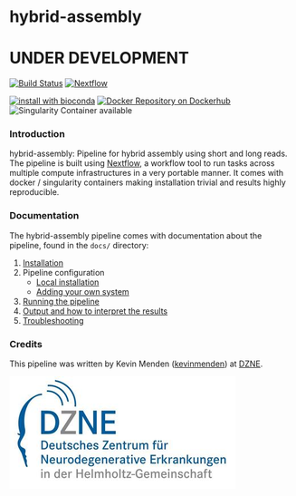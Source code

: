 # hybrid-assembly
# UNDER DEVELOPMENT

[![Build Status](https://travis-ci.org/kevinmenden/hybrid-assembly.svg?branch=master)](https://travis-ci.org/kevinmenden/hybrid-assembly)
[![Nextflow](https://img.shields.io/badge/nextflow-%E2%89%A50.27.0-brightgreen.svg)](https://www.nextflow.io/)

[![install with bioconda](https://img.shields.io/badge/install%20with-bioconda-brightgreen.svg)](http://bioconda.github.io/)
[![Docker Repository on Dockerhub](https://img.shields.io/badge/docker-available-green.svg "Docker Repository on Dockerhub")](https://hub.docker.com/r/kevinmenden/hybrid-assembly/)
![Singularity Container available](
https://img.shields.io/badge/singularity-available-7E4C74.svg)

### Introduction
hybrid-assembly: Pipeline for hybrid assembly using short and long reads.
The pipeline is built using [Nextflow](https://www.nextflow.io), a workflow tool to run tasks across multiple compute infrastructures in a very portable manner. It comes with docker / singularity containers making installation trivial and results highly reproducible.



### Documentation
The hybrid-assembly pipeline comes with documentation about the pipeline, found in the `docs/` directory:

1. [Installation](docs/installation.md)
2. Pipeline configuration
    * [Local installation](docs/configuration/local.md)
    * [Adding your own system](docs/configuration/adding_your_own.md)
3. [Running the pipeline](docs/usage.md)
4. [Output and how to interpret the results](docs/output.md)
5. [Troubleshooting](docs/troubleshooting.md)

### Credits
This pipeline was written by Kevin Menden ([kevinmenden](https://github.com/kevinmenden)) at [DZNE](http://www.dzne.de).

[![DZNE](assets/dzne-logo.jpeg)](http://www.dzne.de)